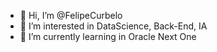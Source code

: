 - 👋 Hi, I’m @FelipeCurbelo
- 👀 I’m interested in DataScience, Back-End, IA
- 🌱 I’m currently learning in Oracle Next One

<!---
FelipeCurbelo/FelipeCurbelo is a ✨ special ✨ repository because its `README.md` (this file) appears on your GitHub profile.
You can click the Preview link to take a look at your changes.
--->
